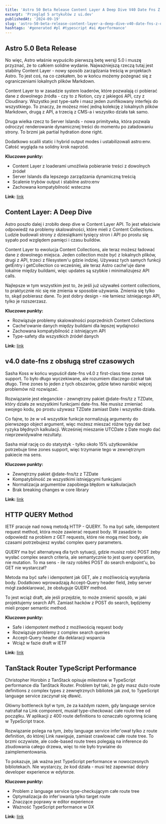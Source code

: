 ```yaml
---
title: 'Astro 50 Beta Release Content Layer A Deep Dive V40 Date Fns Z Obsug Stref Czasowych'
excerpt: 'Przegląd 5 artykułów z ui.dev'
publishedAt: '2024-09-19'
slug: 'astro-50-beta-release-content-layer-a-deep-dive-v40-date-fns-z-obsug-stref-czasowych'
hashtags: '#generated #pl #typescript #ai #performance'
---
```


## Astro 5.0 Beta Release

No więc, Astro właśnie wypuściło pierwszą betę wersji 5.0 i muszę przyznać, że to całkiem solidne wydanie. Najważniejszą rzeczą tutaj jest stabilny Content Layer - nowy sposób zarządzania treścią w projektach Astro. To jest coś, na co czekałem, bo w końcu możemy pożegnać się z ograniczeniami lokalnych plików Markdown.

Content Layer to w zasadzie system loaderów, które pozwalają ci pobierać dane z dowolnego źródła - czy to z Notion, czy z jakiegoś API, czy z Cloudinary. Wszystko jest type-safe i masz jeden zunifikowany interfejs do wszystkiego. To znaczy, że możesz mieć jedną kolekcję z lokalnych plików Markdown, drugą z API, a trzecią z CMS-a i wszystko działa tak samo.

Druga wielka rzecz to Server Islands - nowa primitywka, która pozwala odroczyć renderowanie dynamicznej treści do momentu po załadowaniu strony. To brzmi jak partial hydration done right.

Dodatkowo scalili static i hybrid output modes i ustabilizowali astro:env. Całość wygląda na solidny krok naprzód.

**Kluczowe punkty:**
- Content Layer z loaderami umożliwia pobieranie treści z dowolnych źródeł
- Server Islands dla lepszego zarządzania dynamiczną treścią
- Scalenie trybów output i stabilne astro:env
- Zachowana kompatybilność wsteczna

**Link:** [link](https://astro.build/blog/astro-5-beta/)

## Content Layer: A Deep Dive

Astro poszło dalej i zrobiło deep dive w Content Layer API. To jest właściwie odpowiedź na problemy skalowalności, które mieli z Content Collections. Ludzie budowali strony z dziesiątkami tysięcy stron i API po prostu się sypało pod względem pamięci i czasu buildów.

Content Layer to ewolucja Content Collections, ale teraz możesz ładować dane z dowolnego miejsca. Jeden collection może być z lokalnych plików, drugi z API, trzeci z filesystem'u gdzie indziej. Używasz tych samych funkcji getEntry i getCollection co wcześniej, ale teraz Astro cache'uje dane lokalnie między buildami, więc updates są szybkie i minimalizujesz API calls.

Najlepsze w tym wszystkim jest to, że jeśli już używałeś content collections, to praktycznie nic się nie zmienia w sposobie używania. Zmienia się tylko to, skąd pobierasz dane. To jest dobry design - nie łamiesz istniejącego API, tylko je rozszerzasz.

**Kluczowe punkty:**
- Rozwiązuje problemy skalowalności poprzednich Content Collections
- Cache'owanie danych między buildami dla lepszej wydajności
- Zachowana kompatybilność z istniejącym API
- Type-safety dla wszystkich źródeł danych

**Link:** [link](https://astro.build/blog/content-layer-deep-dive/)

## v4.0 date-fns z obsługą stref czasowych

Sasha Koss w końcu wypuścił date-fns v4.0 z first-class time zones support. To było długo wyczekiwane, ale rozumiem dlaczego czekał tak długo. Time zones to jeden z tych obszarów, gdzie łatwo narobić więcej problemów niż rozwiązać.

Rozwiązanie jest eleganckie - zewnętrzny pakiet @date-fns/tz z TZDate, który działa ze wszystkimi funkcjami date-fns. Nie musisz zmieniać swojego kodu, po prostu używasz TZDate zamiast Date i wszystko działa.

Co fajne, to że w v4 wszystkie funkcje normalizują argumenty do pierwszego object argument, więc możesz mieszać różne typy dat bez ryzyka błędnych kalkulacji. Wcześniej mieszanie UTCDate z Date mogło dać nieprzewidywalne rezultaty.

Sasha miał rację co do statystyk - tylko około 15% użytkowników potrzebuje time zones support, więc trzymanie tego w zewnętrznym pakiecie ma sens.

**Kluczowe punkty:**
- Zewnętrzny pakiet @date-fns/tz z TZDate
- Kompatybilność ze wszystkimi istniejącymi funkcjami
- Normalizacja argumentów zapobiega błędom w kalkulacjach
- Brak breaking changes w core library

**Link:** [link](https://blog.date-fns.org/v4.0-with-time-zone-support/)

## HTTP QUERY Method

IETF pracuje nad nową metodą HTTP - QUERY. To ma być safe, idempotent request method, która może zawierać request body. W zasadzie to odpowiedź na problem z GET requests, które nie mogą mieć body, ale czasami potrzebujesz wysłać complex query parameters.

QUERY ma być alternatywą dla tych sytuacji, gdzie musisz robić POST żeby wysłać complex search criteria, ale semantycznie to jest query operation, nie mutation. To ma sens - ile razy robiłeś POST do search endpoint'u, bo GET nie wystarczał?

Metoda ma być safe i idempotent jak GET, ale z możliwością wysyłania body. Dodatkowo wprowadzają Accept-Query header field, żeby server mógł zadeklarować, że obsługuje QUERY method.

To jest wciąż draft, ale jeśli przejdzie, to może zmienić sposób, w jaki projektujemy search API. Zamiast hacków z POST do search, będziemy mieli proper semantic method.

**Kluczowe punkty:**
- Safe i idempotent method z możliwością request body
- Rozwiązuje problemy z complex search queries
- Accept-Query header dla deklaracji wsparcia
- Wciąż w fazie draft w IETF

**Link:** [link](https://www.ietf.org/archive/id/draft-ietf-httpbis-safe-method-w-body-05.html)

## TanStack Router TypeScript Performance

Christopher Horobin z TanStack opisuje milestone w TypeScript performance dla TanStack Router. Problem był taki, że gdy masz dużo route definitions z complex types z zewnętrznych bibliotek jak zod, to TypeScript language service zaczynał się dławić.

Główny bottleneck był w tym, że za każdym razem, gdy language service natrafiał na Link component, musiał type-checkować całe route tree od początku. W aplikacji z 400 route definitions to oznaczało ogromną ścianę w TypeScript trace.

Rozwiązanie polega na tym, żeby language service infer'ował tylko z route definition, do której Link nawiguje, zamiast crawlować całe route tree. To brzmi oczywiste, ale code-based route trees polegają na inference do zbudowania całego drzewa, więc to nie było trywialne do zaimplementowania.

To pokazuje, jak ważna jest TypeScript performance w nowoczesnych bibliotekach. Nie wystarczy, że kod działa - musi też zapewniać dobry developer experience w edytorze.

**Kluczowe punkty:**
- Problem z language service type-checkującym całe route tree
- Optymalizacja do infer'owania tylko target route
- Znaczące poprawy w editor experience
- Ważność TypeScript performance w DX

**Link:** [link](https://tanstack.com/blog/tanstack-router-typescript-performance)